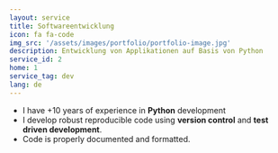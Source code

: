 ```yaml
---
layout: service
title: Softwareentwicklung
icon: fa fa-code
img_src: '/assets/images/portfolio/portfolio-image.jpg'
description: Entwicklung von Applikationen auf Basis von Python
service_id: 2
home: 1
service_tag: dev
lang: de
---
```



* I have +10 years of experience in **Python** development
* I develop robust reproducible code using **version control** and **test driven development**.
* Code is properly documented and formatted.
